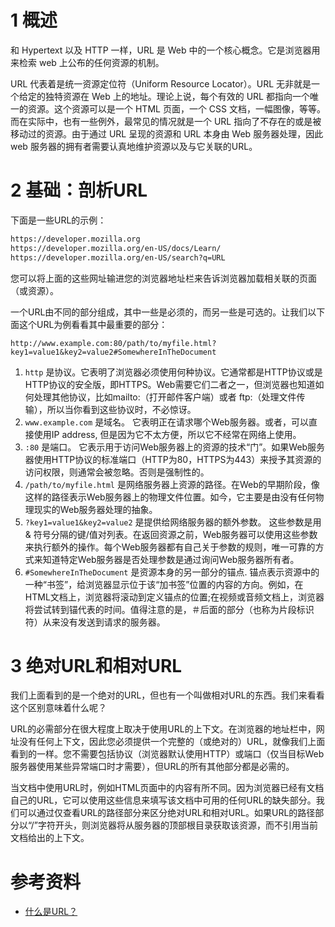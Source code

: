 
# 1 概述
和 Hypertext 以及 HTTP 一样，URL 是 Web 中的一个核心概念。它是浏览器用来检索 web 上公布的任何资源的机制。

URL 代表着是统一资源定位符（Uniform Resource Locator）。URL 无非就是一个给定的独特资源在 Web 上的地址。理论上说，每个有效的 URL 都指向一个唯一的资源。这个资源可以是一个 HTML 页面，一个 CSS 文档，一幅图像，等等。而在实际中，也有一些例外，最常见的情况就是一个 URL 指向了不存在的或是被移动过的资源。由于通过 URL 呈现的资源和 URL 本身由 Web 服务器处理，因此 web 服务器的拥有者需要认真地维护资源以及与它关联的URL。

# 2 基础：剖析URL
下面是一些URL的示例：
```html
https://developer.mozilla.org
https://developer.mozilla.org/en-US/docs/Learn/
https://developer.mozilla.org/en-US/search?q=URL
```
您可以将上面的这些网址输进您的浏览器地址栏来告诉浏览器加载相关联的页面（或资源）。

一个URL由不同的部分组成，其中一些是必须的，而另一些是可选的。让我们以下面这个URL为例看看其中最重要的部分：
```
http://www.example.com:80/path/to/myfile.html?key1=value1&key2=value2#SomewhereInTheDocument
```

1. `http` 是协议。它表明了浏览器必须使用何种协议。它通常都是HTTP协议或是HTTP协议的安全版，即HTTPS。Web需要它们二者之一，但浏览器也知道如何处理其他协议，比如mailto:（打开邮件客户端）或者 ftp:（处理文件传输），所以当你看到这些协议时，不必惊讶。
2. `www.example.com` 是域名。 它表明正在请求哪个Web服务器。或者，可以直接使用IP address, 但是因为它不太方便，所以它不经常在网络上使用。
3. `:80` 是端口。 它表示用于访问Web服务器上的资源的技术“门”。如果Web服务器使用HTTP协议的标准端口（HTTP为80，HTTPS为443）来授予其资源的访问权限，则通常会被忽略。否则是强制性的。
4. `/path/to/myfile.html` 是网络服务器上资源的路径。在Web的早期阶段，像这样的路径表示Web服务器上的物理文件位置。如今，它主要是由没有任何物理现实的Web服务器处理的抽象。
5. `?key1=value1&key2=value2` 是提供给网络服务器的额外参数。 这些参数是用 & 符号分隔的键/值对列表。在返回资源之前，Web服务器可以使用这些参数来执行额外的操作。每个Web服务器都有自己关于参数的规则，唯一可靠的方式来知道特定Web服务器是否处理参数是通过询问Web服务器所有者。
6. `#SomewhereInTheDocument` 是资源本身的另一部分的锚点. 锚点表示资源中的一种“书签”，给浏览器显示位于该“加书签”位置的内容的方向。例如，在HTML文档上，浏览器将滚动到定义锚点的位置;在视频或音频文档上，浏览器将尝试转到锚代表的时间。值得注意的是，＃后面的部分（也称为片段标识符）从来没有发送到请求的服务器。

# 3 绝对URL和相对URL
我们上面看到的是一个绝对的URL，但也有一个叫做相对URL的东西。我们来看看这个区别意味着什么呢？

URL的必需部分在很大程度上取决于使用URL的上下文。在浏览器的地址栏中，网址没有任何上下文，因此您必须提供一个完整的（或绝对的）URL，就像我们上面看到的一样。您不需要包括协议（浏览器默认使用HTTP）或端口（仅当目标Web服务器使用某些异常端口时才需要），但URL的所有其他部分都是必需的。

当文档中使用URL时，例如HTML页面中的内容有所不同。因为浏览器已经有文档自己的URL，它可以使用这些信息来填写该文档中可用的任何URL的缺失部分。我们可以通过仅查看URL的路径部分来区分绝对URL和相对URL。如果URL的路径部分以“/”字符开头，则浏览器将从服务器的顶部根目录获取该资源，而不引用当前文档给出的上下文。

# 参考资料
* [什么是URL？](https://developer.mozilla.org/zh-CN/docs/Learn/Common_questions/What_is_a_URL)